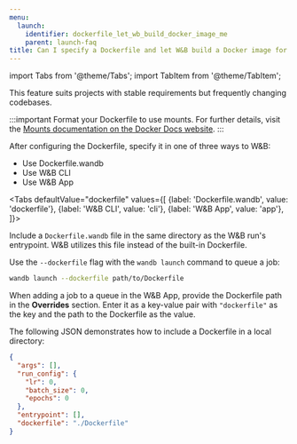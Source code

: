 ```yaml
---
menu:
  launch:
    identifier: dockerfile_let_wb_build_docker_image_me
    parent: launch-faq
title: Can I specify a Dockerfile and let W&B build a Docker image for me?
---
```


import Tabs from '@theme/Tabs';
import TabItem from '@theme/TabItem';

This feature suits projects with stable requirements but frequently changing codebases.

:::important
Format your Dockerfile to use mounts. For further details, visit the [Mounts documentation on the Docker Docs website](https://docs.docker.com/build/guide/mounts/).
:::

After configuring the Dockerfile, specify it in one of three ways to W&B:

* Use Dockerfile.wandb
* Use W&B CLI
* Use W&B App

<Tabs
  defaultValue="dockerfile"
  values={[
    {label: 'Dockerfile.wandb', value: 'dockerfile'},
    {label: 'W&B CLI', value: 'cli'},
    {label: 'W&B App', value: 'app'},
  ]}>
  <TabItem value="dockerfile">

Include a `Dockerfile.wandb` file in the same directory as the W&B run's entrypoint. W&B utilizes this file instead of the built-in Dockerfile. 

  </TabItem>
  <TabItem value="cli">

Use the `--dockerfile` flag with the `wandb launch` command to queue a job:

```bash
wandb launch --dockerfile path/to/Dockerfile
```

  </TabItem>
  <TabItem value="app">

When adding a job to a queue in the W&B App, provide the Dockerfile path in the **Overrides** section. Enter it as a key-value pair with `"dockerfile"` as the key and the path to the Dockerfile as the value.

The following JSON demonstrates how to include a Dockerfile in a local directory:

```json title="Launch job W&B App"
{
  "args": [],
  "run_config": {
    "lr": 0,
    "batch_size": 0,
    "epochs": 0
  },
  "entrypoint": [],
  "dockerfile": "./Dockerfile"
}
```

  </TabItem>
</Tabs>